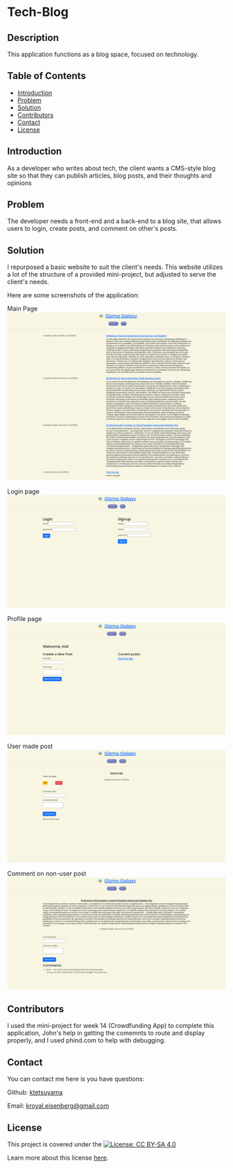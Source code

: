 # Tech-Blog

## Description

This application functions as a blog space, focused on technology.

## Table of Contents

- [Introduction](#introduction)
- [Problem](#problem)
- [Solution](#solution)
- [Contributors](#contributors)
- [Contact](#contact)
- [License](#license)

## Introduction

As a developer who writes about tech, the client wants a CMS-style blog site
so that they can publish articles, blog posts, and their thoughts and opinions

## Problem

The developer needs a front-end and a back-end to a blog site, that allows users to login, create posts, and comment on other's posts.

## Solution

I repurposed a basic website to suit the client's needs. This website utilizes a lot of the structure of a provided mini-project, but adjusted to serve the client's needs.

Here are some screenshots of the application:

Main Page
![Main Page](./assets/images/full%20screenshot.png)

Login page
![Login page](./assets/images/login%20page.png)

Profile page
![Profile page](./assets/images/Profile%20page.png)

User made post
![User made post](./assets/images/post%20edit%20and%20comment.png)

Comment on non-user post
![Comment on non-user post](./assets/images/post%20with%20comment.png)

## Contributors

I used the mini-project for week 14 (Crowdfunding App) to complete this application, John's help in getting the comemnts to route and display properly, and I used phind.com to help with debugging.

## Contact

You can contact me here is you have questions:

Github: [ktetsuyama](https://github.com/ktetsuyama)

Email: [kroyal.eisenberg@gmail.com](mailto:kroyal.eisenberg@gmail.com)

## License

This project is covered under the [![License: CC BY-SA  4.0](https://licensebuttons.net/l/by-sa/4.0/80x15.png)](https://creativecommons.org/licenses/by-sa/4.0/)

Learn more about this license [here](https://creativecommons.org/licenses/by-sa/4.0/).
